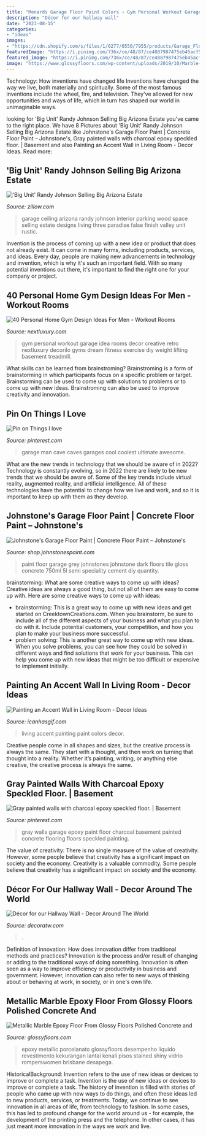 ```yaml
---
title: "Menards Garage Floor Paint Colors ~ Gym Personal Workout Garage Idea Rooms Decor Creative Retro Nextluxury Decorilo Gyms Dream Fitness Exercise Diy Weight Lifting Basement Treadmill"
description: "Décor for our hallway wall"
date: "2023-08-15"
categories:
- "ideas"
images:
- "https://cdn.shopify.com/s/files/1/0277/0550/7955/products/Garage_Floor_Paint_1200x1200.jpg?v=1595496090"
featuredImage: "https://i.pinimg.com/736x/ce/48/87/ce4887987475eb45acf522949d900e15--garage-man-caves-cool-garages.jpg"
featured_image: "https://i.pinimg.com/736x/ce/48/87/ce4887987475eb45acf522949d900e15--garage-man-caves-cool-garages.jpg"
image: "https://www.glossyfloors.com/wp-content/uploads/2019/10/Marble-Epoxy-Floor-6.jpg"
---
```



Technology: How inventions have changed life
Inventions have changed the way we live, both materially and spiritually. Some of the most famous inventions include the wheel, fire, and television. They've allowed for new opportunities and ways of life, which in turn has shaped our world in unimaginable ways.

	

		
looking for &#039;Big Unit&#039; Randy Johnson Selling Big Arizona Estate you've came to the right place. We have 8 Pictures about &#039;Big Unit&#039; Randy Johnson Selling Big Arizona Estate like Johnstone&#039;s Garage Floor Paint | Concrete Floor Paint – Johnstone&#039;s, Gray painted walls with charcoal epoxy speckled floor. | Basement and also Painting an Accent Wall in Living Room - Decor Ideas. Read more:
		
    
## &#039;Big Unit&#039; Randy Johnson Selling Big Arizona Estate

<img loading=lazy src="https://wp.zillowstatic.com/1/15-Three-Car-Display-Garage-133768-1024x682.jpg" onerror="this.onerror=null;this.src='https://tse4.mm.bing.net/th?id=OIP.L4JwYYGNnL418_WebxEaUQHaE7&amp;pid=15.1';" alt="&#039;Big Unit&#039; Randy Johnson Selling Big Arizona Estate">

_Source: zillow.com_

>garage ceiling arizona randy johnson interior parking wood space selling estate designs living three paradise false finish valley unit rustic. 

	

Invention is the process of coming up with a new idea or product that does not already exist. It can come in many forms, including products, services, and ideas. Every day, people are making new advancements in technology and invention, which is why it's such an important field. With so many potential inventions out there, it's important to find the right one for your company or project.

    
## 40 Personal Home Gym Design Ideas For Men - Workout Rooms

<img loading=lazy src="http://nextluxury.com/wp-content/uploads/creative-home-gym-ideas-for-guys.jpg" onerror="this.onerror=null;this.src='https://tse3.mm.bing.net/th?id=OIP.D2VwQcR6gAvGzP-AtJ6bsQHaEh&amp;pid=15.1';" alt="40 Personal Home Gym Design Ideas For Men - Workout Rooms">

_Source: nextluxury.com_

>gym personal workout garage idea rooms decor creative retro nextluxury decorilo gyms dream fitness exercise diy weight lifting basement treadmill. 

	

What skills can be learned from brainstroming?
Brainstroming is a form of brainstorming in which participants focus on a specific problem or target. Brainstorming can be used to come up with solutions to problems or to come up with new ideas. Brainstroming can also be used to improve creativity and innovation.

    
## Pin On Things I Love

<img loading=lazy src="https://i.pinimg.com/736x/ce/48/87/ce4887987475eb45acf522949d900e15--garage-man-caves-cool-garages.jpg" onerror="this.onerror=null;this.src='https://tse2.mm.bing.net/th?id=OIP.Cg88IEMGRMcG_lq0UqV5uAHaEe&amp;pid=15.1';" alt="Pin on Things I love">

_Source: pinterest.com_

>garage man cave caves garages cool coolest ultimate awesome. 

	

What are the new trends in technology that we should be aware of in 2022?
Technology is constantly evolving, so in 2022 there are likely to be new trends that we should be aware of. Some of the key trends include virtual reality, augmented reality, and artificial intelligence. All of these technologies have the potential to change how we live and work, and so it is important to keep up with them as they develop.

    
## Johnstone&#039;s Garage Floor Paint | Concrete Floor Paint – Johnstone&#039;s

<img loading=lazy src="https://cdn.shopify.com/s/files/1/0277/0550/7955/products/Garage_Floor_Paint_1200x1200.jpg?v=1595496090" onerror="this.onerror=null;this.src='https://tse4.mm.bing.net/th?id=OIP.B8dPxG9CeoF59YmbMO4C3gHaHa&amp;pid=15.1';" alt="Johnstone&#039;s Garage Floor Paint | Concrete Floor Paint – Johnstone&#039;s">

_Source: shop.johnstonespaint.com_

>paint floor garage grey johnstones johnstone dark floors tile gloss concrete 750ml 5l semi speciality cement diy quantity. 

	

brainstorming: What are some creative ways to come up with ideas?
Creative ideas are always a good thing, but not all of them are easy to come up with. Here are some creative ways to come up with ideas: 
- brainstorming: This is a great way to come up with new ideas and get started on CreektownCreations.com. When you brainstorm, be sure to include all of the different aspects of your business and what you plan to do with it. Include potential customers, your competition, and how you plan to make your business more successful.
- problem solving: This is another great way to come up with new ideas. When you solve problems, you can see how they could be solved in different ways and find solutions that work for your business. This can help you come up with new ideas that might be too difficult or expensive to implement initially.

    
## Painting An Accent Wall In Living Room - Decor Ideas

<img loading=lazy src="https://www.icanhasgif.com/wp-content/uploads/2016/02/Painting-an-Accent-Wall-in-Living-Room-1024x682.jpg" onerror="this.onerror=null;this.src='https://tse2.mm.bing.net/th?id=OIP.4iPcceJ3-Pk66LdoEZoVwgHaE7&amp;pid=15.1';" alt="Painting an Accent Wall in Living Room - Decor Ideas">

_Source: icanhasgif.com_

>living accent painting paint colors decor. 

	

Creative people come in all shapes and sizes, but the creative process is always the same. They start with a thought, and then work on turning that thought into a reality. Whether it’s painting, writing, or anything else creative, the creative process is always the same.

    
## Gray Painted Walls With Charcoal Epoxy Speckled Floor. | Basement

<img loading=lazy src="https://i.pinimg.com/736x/04/ff/23/04ff23a23c632764080b8b0f5871543b--gray-painted-walls-garage-remodel.jpg" onerror="this.onerror=null;this.src='https://tse4.mm.bing.net/th?id=OIP.RZXPrvlLrOhzDoujc3VHnQHaJ3&amp;pid=15.1';" alt="Gray painted walls with charcoal epoxy speckled floor. | Basement">

_Source: pinterest.com_

>gray walls garage epoxy paint floor charcoal basement painted concrete flooring floors speckled painting. 

	

The value of creativity: There is no single measure of the value of creativity. However, some people believe that creativity has a significant impact on society and the economy.
Creativity is a valuable commodity. Some people believe that creativity has a significant impact on society and the economy.

    
## Décor For Our Hallway Wall - Decor Around The World

<img loading=lazy src="https://decoratw.com/wp-content/uploads/2016/05/narrow-hallway-decorating-ideas-with-green-walls-and-framed-wall-arts.jpg" onerror="this.onerror=null;this.src='https://tse3.mm.bing.net/th?id=OIP.oOR6J-kupaBpFcUPEoJQaQHaKZ&amp;pid=15.1';" alt="Décor for our Hallway Wall - Decor Around The World">

_Source: decoratw.com_

>. 

	

Definition of innovation: How does innovation differ from traditional methods and practices?
Innovation is the process and/or result of changing or adding to the traditional ways of doing something. Innovation is often seen as a way to improve efficiency or productivity in business and government. However, innovation can also refer to new ways of thinking about or behaving at work, in society, or in one's own life.

    
## Metallic Marble Epoxy Floor From Glossy Floors Polished Concrete And

<img loading=lazy src="https://www.glossyfloors.com/wp-content/uploads/2019/10/Marble-Epoxy-Floor-6.jpg" onerror="this.onerror=null;this.src='https://tse1.mm.bing.net/th?id=OIP.Y1by5Qp_O5huwbcLJ3teMwHaFj&amp;pid=15.1';" alt="Metallic Marble Epoxy Floor From Glossy Floors Polished Concrete and">

_Source: glossyfloors.com_

>epoxy metallic porcelanato glossyfloors desempenho liquido revestimento kekurangan lantai kenali pisos stained shiny vidrio romperswomen brisbane desapega. 

	

HistoricalBackground: Invention refers to the use of new ideas or devices to improve or complete a task.
Invention is the use of new ideas or devices to improve or complete a task. The history of invention is filled with stories of people who came up with new ways to do things, and often these ideas led to new products, services, or treatments. Today, we continue to see innovation in all areas of life, from technology to fashion. In some cases, this has led to profound change for the world around us - for example, the development of the printing press and the telephone. In other cases, it has just meant more innovation in the ways we work and live.

